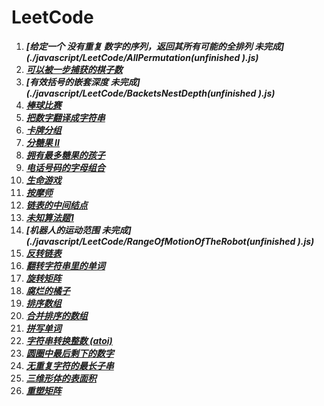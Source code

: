 # LeetCode

1. ***[给定一个 没有重复 数字的序列，返回其所有可能的全排列  未完成](./javascript/LeetCode/AllPermutation(unfinished ).js)***
2. ***[可以被一步捕获的棋子数](./javascript/LeetCode/AvailableCatchOfVehicles.js)***
3. ***[有效括号的嵌套深度  未完成](./javascript/LeetCode/BacketsNestDepth(unfinished ).js)***
4. ***[棒球比赛](./javascript/LeetCode/BaseBallGame.js)***
5. ***[把数字翻译成字符串](./javascript/LeetCode/BaShuZiFanYiChengZiFuChuanLcof.js)***
6. ***[卡牌分组](./javascript/LeetCode/CardsAreGrouped.js)***
7. ***[分糖果 II](./javascript/LeetCode/DistributeCandiesToPeople.js)***
8. ***[拥有最多糖果的孩子](./javascript/LeetCode/KidsWithTheGreatestNumberOfCandies.js)***
9. ***[电话号码的字母组合](./javascript/LeetCode/LetterCombinationsOfTelephoneNumbers.js)***
10. ***[生命游戏](./javascript/LeetCode/LiveGame.js)***
11. ***[按摩师](./javascript/LeetCode/Massager.js)***
12. ***[链表的中间结点](./javascript/LeetCode/MiddleOfTheLinkedList.js)***
13. ***[未知算法题1](./javascript/LeetCode/oddOrEvenArr.js)***
14. ***[机器人的运动范围  未完成](./javascript/LeetCode/RangeOfMotionOfTheRobot(unfinished ).js)***
15. ***[反转链表](./javascript/LeetCode/ReverseLinkedList.js)***
16. ***[翻转字符串里的单词](./javascript/LeetCode/ReverseWordInAString.js)***
17. ***[旋转矩阵](./javascript/LeetCode/RotationMatrix.js)***
18. ***[腐烂的橘子](./javascript/LeetCode/RottingOranges.js)***
19. ***[排序数组](./javascript/LeetCode/SortAnArray.js)***
20. ***[合并排序的数组](./javascript/LeetCode/SortedMergeLcci.js)***
21. ***[拼写单词](./javascript/LeetCode/SpellWord.js)***
22. ***[字符串转换整数 (atoi)](./javascript/LeetCode/String-convertedIntegers(ATOI).js)***
23. ***[圆圈中最后剩下的数字](./javascript/LeetCode/TheLastNumberLeftInTheCircle.js)***
24. ***[无重复字符的最长子串](./javascript/LeetCode/TheOldestStringWithoutRepeatingCharacters.js)***
25. ***[三维形体的表面积](./javascript/LeetCode/ThreeDimensionalSuperficialArea.js)***
26. ***[重塑矩阵](./javascript/LeetCode/ReshapeTheMatrix.js)***



